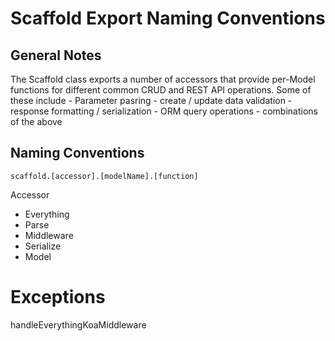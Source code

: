 # Scaffold Export Naming Conventions

## General Notes
The Scaffold class exports a number of accessors that provide per-Model functions for different common CRUD and REST API operations. Some of these include
    - Parameter pasring
    - create / update data validation
    - response formatting / serialization
    - ORM query operations
    - combinations of the above

## Naming Conventions
```
scaffold.[accessor].[modelName].[function]
```

Accessor 
- Everything
- Parse
- Middleware
- Serialize
- Model


# Exceptions
handleEverythingKoaMiddleware 